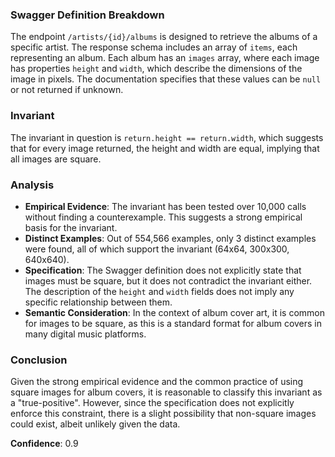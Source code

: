 ### Swagger Definition Breakdown
The endpoint `/artists/{id}/albums` is designed to retrieve the albums of a specific artist. The response schema includes an array of `items`, each representing an album. Each album has an `images` array, where each image has properties `height` and `width`, which describe the dimensions of the image in pixels. The documentation specifies that these values can be `null` or not returned if unknown.

### Invariant
The invariant in question is `return.height == return.width`, which suggests that for every image returned, the height and width are equal, implying that all images are square.

### Analysis
- **Empirical Evidence**: The invariant has been tested over 10,000 calls without finding a counterexample. This suggests a strong empirical basis for the invariant.
- **Distinct Examples**: Out of 554,566 examples, only 3 distinct examples were found, all of which support the invariant (64x64, 300x300, 640x640).
- **Specification**: The Swagger definition does not explicitly state that images must be square, but it does not contradict the invariant either. The description of the `height` and `width` fields does not imply any specific relationship between them.
- **Semantic Consideration**: In the context of album cover art, it is common for images to be square, as this is a standard format for album covers in many digital music platforms.

### Conclusion
Given the strong empirical evidence and the common practice of using square images for album covers, it is reasonable to classify this invariant as a "true-positive". However, since the specification does not explicitly enforce this constraint, there is a slight possibility that non-square images could exist, albeit unlikely given the data.

**Confidence**: 0.9
